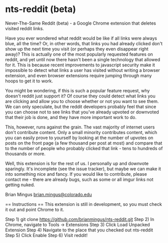 nts-reddit (beta)
==========

Never-The-Same Reddit (beta) - a Google Chrome extension that deletes visited reddit links.

Have you ever wondered what reddit would be like if all links were always blue, all the time? Or, in other words, that links you had already clicked don't show up the next time you visit (or perhaps they even disappear right away)? This is actually one of the most popularly requested features on reddit, and yet until now there hasn't been a single technology that allowed for it. This is because recent improvements to javascript security make it impossible to detect what links a user has visited without writing a browser extension, and even browser extensions require jumping through many hoops to get it to work. 

You might be wondering, if this is such a popular feature request, why doesn't reddit just support it? Of course they could detect what links you are clicking and allow you to choose whether or not you want to see them. We can only speculate, but the reddit developers probably feel that since you can choose not to see links that you've already upvoted or downvoted that their job is done, and they have more important work to do. 

This, however, runs against the grain. The vast majority of internet users don't contribute content. Only a small minority contributes content, which you can easily prove to yourself by looking at the number of upvotes on posts on the front page (a few thousand per post at most) and compare that to the number of people who probably clicked that link - tens to hundreds of thousands or more.

Well, this extension is for the rest of us. I personally up and downvote sparingly. It's incomplete (see the issue tracker), but maybe we can make it into something nice and fancy. If you would like to contribute, please contact me - there are already bugs, such as some or all imgur links not getting nuked.

Brian Mingus
brian.mingus@colorado.edu

== Instructions ==
This extension is still in development, so you must check it out and point Chrome to it.

Step 1) git clone https://github.com/brianmingus/nts-reddit.git
Step 2) In Chrome, navigate to Tools -> Extensions
Step 3) Click Load Unpacked Extension
Step 4) Navigate to the place that you checked out nts-reddit
Step 5) Click Enable
Step 6) Visit reddit!
